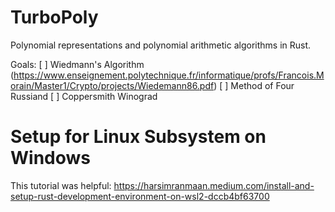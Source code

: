 # TurboPoly
Polynomial representations and polynomial arithmetic algorithms in Rust. 

Goals:
  [ ] Wiedmann's Algorithm (https://www.enseignement.polytechnique.fr/informatique/profs/Francois.Morain/Master1/Crypto/projects/Wiedemann86.pdf)
  [ ] Method of Four Russiand
  [ ] Coppersmith Winograd

# Setup for Linux Subsystem on Windows

This tutorial was helpful: https://harsimranmaan.medium.com/install-and-setup-rust-development-environment-on-wsl2-dccb4bf63700

